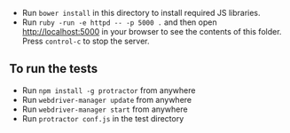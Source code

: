 - Run `bower install` in this directory to install required JS libraries.
- Run `ruby -run -e httpd -- -p 5000 .` and then open [http://localhost:5000](http://localhost:5000) in your browser to see the contents of this folder. Press `control-c` to stop the server.

## To run the tests

- Run `npm install -g protractor` from anywhere
- Run `webdriver-manager update` from anywhere
- Run `webdriver-manager start` from anywhere
- Run `protractor conf.js` in the test directory
